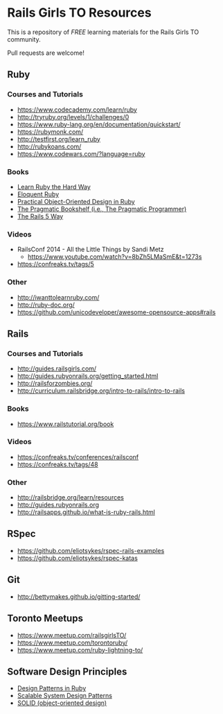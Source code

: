 # Rails Girls TO Resources
This is a repository of *FREE* learning materials for the Rails Girls TO community.

Pull requests are welcome!

## Ruby
### Courses and Tutorials
* https://www.codecademy.com/learn/ruby
* http://tryruby.org/levels/1/challenges/0
* https://www.ruby-lang.org/en/documentation/quickstart/
* https://rubymonk.com/
* http://testfirst.org/learn_ruby
* http://rubykoans.com/
* https://www.codewars.com/?language=ruby

### Books
* [Learn Ruby the Hard Way](https://learnrubythehardway.org/book/)
* [Eloquent Ruby](http://eloquentruby.com)
* [Practical Object-Oriented Design in Ruby](http://www.poodr.com)
* [The Pragmatic Bookshelf (i.e., The Pragmatic Programmer)](https://pragprog.com)
* [The Rails 5 Way](https://leanpub.com/tr5w)

### Videos
* RailsConf 2014 - All the Little Things by Sandi Metz
    * https://www.youtube.com/watch?v=8bZh5LMaSmE&t=1273s
* https://confreaks.tv/tags/5

### Other  
* http://iwanttolearnruby.com/
* http://ruby-doc.org/
* https://github.com/unicodeveloper/awesome-opensource-apps#rails

## Rails
### Courses and Tutorials
* http://guides.railsgirls.com/
* http://guides.rubyonrails.org/getting_started.html
* http://railsforzombies.org/
* http://curriculum.railsbridge.org/intro-to-rails/intro-to-rails

### Books
* https://www.railstutorial.org/book

### Videos
* https://confreaks.tv/conferences/railsconf
* https://confreaks.tv/tags/48

### Other   
* http://railsbridge.org/learn/resources
* http://guides.rubyonrails.org
* http://railsapps.github.io/what-is-ruby-rails.html

## RSpec
* https://github.com/eliotsykes/rspec-rails-examples
* https://github.com/eliotsykes/rspec-katas

## Git 
* http://bettymakes.github.io/gitting-started/

## Toronto Meetups
* https://www.meetup.com/railsgirlsTO/
* https://www.meetup.com/torontoruby/
* https://www.meetup.com/ruby-lightning-to/

## Software Design Principles

* [Design Patterns in Ruby](https://github.com/davidgf/design-patterns-in-ruby)
* [Scalable System Design Patterns](http://horicky.blogspot.ca/2010/10/scalable-system-design-patterns.html)
* [SOLID (object-oriented design)](https://en.wikipedia.org/wiki/SOLID_(object-oriented_design))
